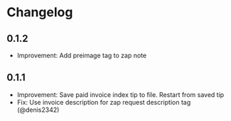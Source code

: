# Changelog

## 0.1.2 
- Improvement: Add preimage tag to zap note

## 0.1.1
- Improvement: Save paid invoice index tip to file. Restart from saved tip
- Fix: Use invoice description for zap request description tag (@denis2342)
